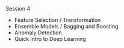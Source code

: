 Session 4
- Feature Selection / Transformation
- Ensemble Models / Bagging and Boosting
- Anomaly Detection
- Quick intro to Deep Learning